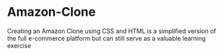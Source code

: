 # Amazon-Clone
Creating an Amazon Clone using CSS and HTML is a simplified version of the full e-commerce platform but can still serve as a valuable learning exercise
